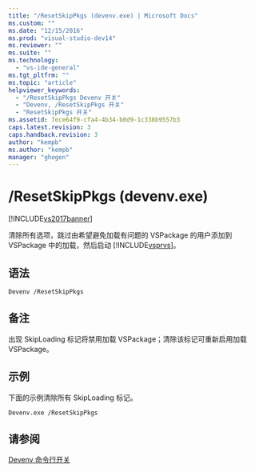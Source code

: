 ```yaml
---
title: "/ResetSkipPkgs (devenv.exe) | Microsoft Docs"
ms.custom: ""
ms.date: "12/15/2016"
ms.prod: "visual-studio-dev14"
ms.reviewer: ""
ms.suite: ""
ms.technology: 
  - "vs-ide-general"
ms.tgt_pltfrm: ""
ms.topic: "article"
helpviewer_keywords: 
  - "/ResetSkipPkgs Devenv 开关"
  - "Devenv, /ResetSkipPkgs 开关"
  - "ResetSkipPkgs 开关"
ms.assetid: 7ece64f9-cfa4-4b34-b0d9-1c338b9557b3
caps.latest.revision: 3
caps.handback.revision: 3
author: "kempb"
ms.author: "kempb"
manager: "ghogen"
---
```

# /ResetSkipPkgs (devenv.exe)
[!INCLUDE[vs2017banner](../../code-quality/includes/vs2017banner.md)]

清除所有选项，跳过由希望避免加载有问题的 VSPackage 的用户添加到 VSPackage 中的加载，然后启动 [!INCLUDE[vsprvs](../../code-quality/includes/vsprvs_md.md)]。  
  
## 语法  
  
```  
Devenv /ResetSkipPkgs  
```  
  
## 备注  
 出现 SkipLoading 标记将禁用加载 VSPackage；清除该标记可重新启用加载 VSPackage。  
  
## 示例  
 下面的示例清除所有 SkipLoading 标记。  
  
```  
Devenv.exe /ResetSkipPkgs  
```  
  
## 请参阅  
 [Devenv 命令行开关](../../ide/reference/devenv-command-line-switches.md)